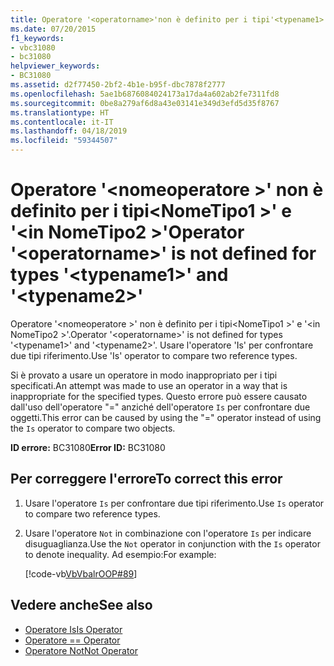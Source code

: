 ```yaml
---
title: Operatore '<operatorname>'non è definito per i tipi'<typename1>'e'<typename2>'
ms.date: 07/20/2015
f1_keywords:
- vbc31080
- bc31080
helpviewer_keywords:
- BC31080
ms.assetid: d2f77450-2bf2-4b1e-b95f-dbc7878f2777
ms.openlocfilehash: 5ae1b6876084024173a17da4a602ab2fe7311fd8
ms.sourcegitcommit: 0be8a279af6d8a43e03141e349d3efd5d35f8767
ms.translationtype: HT
ms.contentlocale: it-IT
ms.lasthandoff: 04/18/2019
ms.locfileid: "59344507"
---
```

# <a name="operator-operatorname-is-not-defined-for-types-typename1-and-typename2"></a><span data-ttu-id="26ddd-102">Operatore '\<nomeoperatore >' non è definito per i tipi\<NomeTipo1 >' e '\<in NomeTipo2 >'</span><span class="sxs-lookup"><span data-stu-id="26ddd-102">Operator '\<operatorname>' is not defined for types '\<typename1>' and '\<typename2>'</span></span>
<span data-ttu-id="26ddd-103">Operatore '\<nomeoperatore >' non è definito per i tipi\<NomeTipo1 >' e '\<in NomeTipo2 >'.</span><span class="sxs-lookup"><span data-stu-id="26ddd-103">Operator '\<operatorname>' is not defined for types '\<typename1>' and '\<typename2>'.</span></span> <span data-ttu-id="26ddd-104">Usare l'operatore 'Is' per confrontare due tipi riferimento.</span><span class="sxs-lookup"><span data-stu-id="26ddd-104">Use 'Is' operator to compare two reference types.</span></span>  
  
 <span data-ttu-id="26ddd-105">Si è provato a usare un operatore in modo inappropriato per i tipi specificati.</span><span class="sxs-lookup"><span data-stu-id="26ddd-105">An attempt was made to use an operator in a way that is inappropriate for the specified types.</span></span> <span data-ttu-id="26ddd-106">Questo errore può essere causato dall'uso dell'operatore "=" anziché dell'operatore `Is` per confrontare due oggetti.</span><span class="sxs-lookup"><span data-stu-id="26ddd-106">This error can be caused by using the "=" operator instead of using the `Is` operator to compare two objects.</span></span>  
  
 <span data-ttu-id="26ddd-107">**ID errore:** BC31080</span><span class="sxs-lookup"><span data-stu-id="26ddd-107">**Error ID:** BC31080</span></span>  
  
## <a name="to-correct-this-error"></a><span data-ttu-id="26ddd-108">Per correggere l'errore</span><span class="sxs-lookup"><span data-stu-id="26ddd-108">To correct this error</span></span>  
  
1. <span data-ttu-id="26ddd-109">Usare l'operatore `Is` per confrontare due tipi riferimento.</span><span class="sxs-lookup"><span data-stu-id="26ddd-109">Use `Is` operator to compare two reference types.</span></span>  
  
2. <span data-ttu-id="26ddd-110">Usare l'operatore `Not` in combinazione con l'operatore `Is` per indicare disuguaglianza.</span><span class="sxs-lookup"><span data-stu-id="26ddd-110">Use the `Not` operator in conjunction with the `Is` operator to denote inequality.</span></span> <span data-ttu-id="26ddd-111">Ad esempio:</span><span class="sxs-lookup"><span data-stu-id="26ddd-111">For example:</span></span>  
  
     [!code-vb[VbVbalrOOP#89](~/samples/snippets/visualbasic/VS_Snippets_VBCSharp/VbVbalrOOP/VB/OOP.vb#89)]
  
## <a name="see-also"></a><span data-ttu-id="26ddd-112">Vedere anche</span><span class="sxs-lookup"><span data-stu-id="26ddd-112">See also</span></span>

- [<span data-ttu-id="26ddd-113">Operatore Is</span><span class="sxs-lookup"><span data-stu-id="26ddd-113">Is Operator</span></span>](../../visual-basic/language-reference/operators/is-operator.md)
- [<span data-ttu-id="26ddd-114">Operatore =</span><span class="sxs-lookup"><span data-stu-id="26ddd-114">= Operator</span></span>](../../visual-basic/language-reference/operators/assignment-operator.md)
- [<span data-ttu-id="26ddd-115">Operatore Not</span><span class="sxs-lookup"><span data-stu-id="26ddd-115">Not Operator</span></span>](../../visual-basic/language-reference/operators/not-operator.md)
